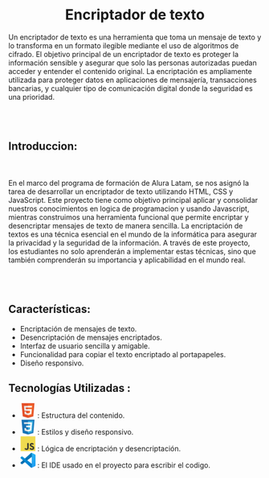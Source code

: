 
<div align="center">

# Encriptador de texto
</div>

Un encriptador de texto es una herramienta que toma un mensaje de texto y lo transforma en un formato ilegible mediante el uso de algoritmos de cifrado. El objetivo principal de un encriptador de texto es proteger la información sensible y asegurar que solo las personas autorizadas puedan acceder y entender el contenido original. La encriptación es ampliamente utilizada para proteger datos en aplicaciones de mensajería, transacciones bancarias, y cualquier tipo de comunicación digital donde la seguridad es una prioridad.

<br/><br/>

## Introduccion: 

<br/><br/>
En el marco del programa de formación de Alura Latam, se nos asignó la tarea de desarrollar un encriptador de texto utilizando HTML, CSS y JavaScript. Este proyecto tiene como objetivo principal aplicar y consolidar nuestros conocimientos en logica de programacion y usando Javascript, mientras construimos una herramienta funcional que permite encriptar y desencriptar mensajes de texto de manera sencilla. La encriptación de textos es una técnica esencial en el mundo de la informática para asegurar la privacidad y la seguridad de la información. A través de este proyecto, los estudiantes no solo aprenderán a implementar estas técnicas, sino que también comprenderán su importancia y aplicabilidad en el mundo real.

<br/><br/>

## Características:

- Encriptación de mensajes de texto.
- Desencriptación de mensajes encriptados.
- Interfaz de usuario sencilla y amigable.
- Funcionalidad para copiar el texto encriptado al portapapeles.
- Diseño responsivo.

## Tecnologías Utilizadas :

- <img src= https://github.com/devicons/devicon/blob/master/icons/html5/html5-original.svg  alt="html" width="30" height="30"/> : Estructura del contenido.
- <img src= https://github.com/devicons/devicon/blob/master/icons/css3/css3-original.svg alt="css" width="30" height="30"/> : Estilos y diseño responsivo.
- <img src= https://github.com/devicons/devicon/blob/master/icons/javascript/javascript-original.svg  alt=js width="30" height="30"/> : Lógica de encriptación y desencriptación.
- <img src= https://github.com/devicons/devicon/blob/master/icons/vscode/vscode-original.svg alt=vsc width="30" height="30"/> : El IDE usado en el proyecto para escribir el codigo.

